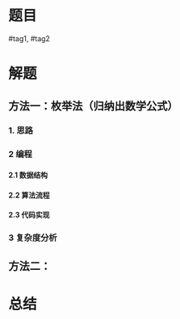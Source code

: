 # 题目

#tag1, #tag2



# 解题

## 方法一：枚举法（归纳出数学公式）

### 1. 思路




### 2 编程

#### 2.1 数据结构

#### 2.2 算法流程

#### 2.3 代码实现



### 3 复杂度分析



## 方法二：




# 总结